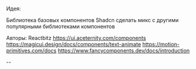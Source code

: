 
Идея:

Библиотека базовых компонентов Shadcn сделать микс с другими популярными библиотеками компонентов

Авторы:
Reactbitz
https://ui.aceternity.com/components
https://magicui.design/docs/components/text-animate
https://motion-primitives.com/docs
https://www.fancycomponents.dev/docs/introduction

--

